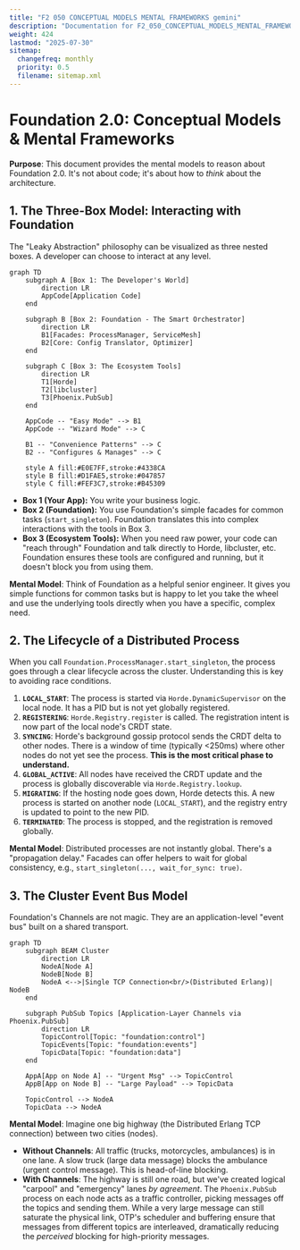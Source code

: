```yaml
---
title: "F2 050 CONCEPTUAL MODELS MENTAL FRAMEWORKS gemini"
description: "Documentation for F2_050_CONCEPTUAL_MODELS_MENTAL_FRAMEWORKS_gemini from the Foundation repository."
weight: 424
lastmod: "2025-07-30"
sitemap:
  changefreq: monthly
  priority: 0.5
  filename: sitemap.xml
---
```


# Foundation 2.0: Conceptual Models & Mental Frameworks

**Purpose**: This document provides the mental models to reason about Foundation 2.0. It's not about code; it's about how to *think* about the architecture.

## 1. The Three-Box Model: Interacting with Foundation

The "Leaky Abstraction" philosophy can be visualized as three nested boxes. A developer can choose to interact at any level.

```mermaid
graph TD
    subgraph A [Box 1: The Developer's World]
        direction LR
        AppCode[Application Code]
    end

    subgraph B [Box 2: Foundation - The Smart Orchestrator]
        direction LR
        B1[Facades: ProcessManager, ServiceMesh]
        B2[Core: Config Translator, Optimizer]
    end

    subgraph C [Box 3: The Ecosystem Tools]
        direction LR
        T1[Horde]
        T2[libcluster]
        T3[Phoenix.PubSub]
    end

    AppCode -- "Easy Mode" --> B1
    AppCode -- "Wizard Mode" --> C
    
    B1 -- "Convenience Patterns" --> C
    B2 -- "Configures & Manages" --> C

    style A fill:#E0E7FF,stroke:#4338CA
    style B fill:#D1FAE5,stroke:#047857
    style C fill:#FEF3C7,stroke:#B45309
```
*   **Box 1 (Your App):** You write your business logic.
*   **Box 2 (Foundation):** You use Foundation's simple facades for common tasks (`start_singleton`). Foundation translates this into complex interactions with the tools in Box 3.
*   **Box 3 (Ecosystem Tools):** When you need raw power, your code can "reach through" Foundation and talk directly to Horde, libcluster, etc. Foundation ensures these tools are configured and running, but it doesn't block you from using them.

**Mental Model**: Think of Foundation as a helpful senior engineer. It gives you simple functions for common tasks but is happy to let you take the wheel and use the underlying tools directly when you have a specific, complex need.

## 2. The Lifecycle of a Distributed Process

When you call `Foundation.ProcessManager.start_singleton`, the process goes through a clear lifecycle across the cluster. Understanding this is key to avoiding race conditions.

1.  **`LOCAL_START`**: The process is started via `Horde.DynamicSupervisor` on the local node. It has a PID but is not yet globally registered.
2.  **`REGISTERING`**: `Horde.Registry.register` is called. The registration intent is now part of the local node's CRDT state.
3.  **`SYNCING`**: Horde's background gossip protocol sends the CRDT delta to other nodes. There is a window of time (typically <250ms) where other nodes do not yet see the process. **This is the most critical phase to understand.**
4.  **`GLOBAL_ACTIVE`**: All nodes have received the CRDT update and the process is globally discoverable via `Horde.Registry.lookup`.
5.  **`MIGRATING`**: If the hosting node goes down, Horde detects this. A new process is started on another node (`LOCAL_START`), and the registry entry is updated to point to the new PID.
6.  **`TERMINATED`**: The process is stopped, and the registration is removed globally.

**Mental Model**: Distributed processes are not instantly global. There's a "propagation delay." Facades can offer helpers to wait for global consistency, e.g., `start_singleton(..., wait_for_sync: true)`.

## 3. The Cluster Event Bus Model

Foundation's Channels are not magic. They are an application-level "event bus" built on a shared transport.

```mermaid
graph TD
    subgraph BEAM Cluster
        direction LR
        NodeA[Node A]
        NodeB[Node B]
        NodeA <-->|Single TCP Connection<br/>(Distributed Erlang)| NodeB
    end
    
    subgraph PubSub Topics [Application-Layer Channels via Phoenix.PubSub]
        direction LR
        TopicControl[Topic: "foundation:control"]
        TopicEvents[Topic: "foundation:events"]
        TopicData[Topic: "foundation:data"]
    end
    
    AppA[App on Node A] -- "Urgent Msg" --> TopicControl
    AppB[App on Node B] -- "Large Payload" --> TopicData
    
    TopicControl --> NodeA
    TopicData --> NodeA
```

**Mental Model**: Imagine one big highway (the Distributed Erlang TCP connection) between two cities (nodes).
*   **Without Channels**: All traffic (trucks, motorcycles, ambulances) is in one lane. A slow truck (large data message) blocks the ambulance (urgent control message). This is head-of-line blocking.
*   **With Channels**: The highway is still one road, but we've created logical "carpool" and "emergency" lanes *by agreement*. The `Phoenix.PubSub` process on each node acts as a traffic controller, picking messages off the topics and sending them. While a very large message can still saturate the physical link, OTP's scheduler and buffering ensure that messages from different topics are interleaved, dramatically reducing the *perceived* blocking for high-priority messages.
